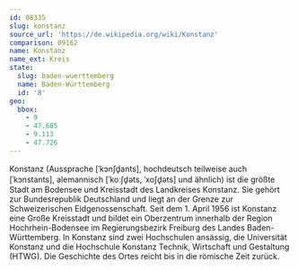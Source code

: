```yaml
---
id: 08335
slug: konstanz
source_url: 'https://de.wikipedia.org/wiki/Konstanz'
comparison: 09162
name: Konstanz
name_ext: Kreis
state:
  slug: baden-wuerttemberg
  name: Baden-Württemberg
  id: '8'
geo:
  bbox:
    - 9
    - 47.685
    - 9.113
    - 47.726
---
```


Konstanz (Aussprache [ˈkɔnʃd̥ants], hochdeutsch teilweise auch [ˈkɔnstants], alemannisch [ˈkoːʃd̥əts, ˈxoʃd̥əts] und ähnlich) ist die größte Stadt am Bodensee und Kreisstadt des Landkreises Konstanz. Sie gehört zur Bundesrepublik Deutschland und liegt an der Grenze zur Schweizerischen Eidgenossenschaft. Seit dem 1. April 1956 ist Konstanz eine Große Kreisstadt und bildet ein Oberzentrum innerhalb der Region Hochrhein-Bodensee im Regierungsbezirk Freiburg des Landes Baden-Württemberg. In Konstanz sind zwei Hochschulen ansässig, die Universität Konstanz und die Hochschule Konstanz Technik, Wirtschaft und Gestaltung (HTWG). Die Geschichte des Ortes reicht bis in die römische Zeit zurück.
